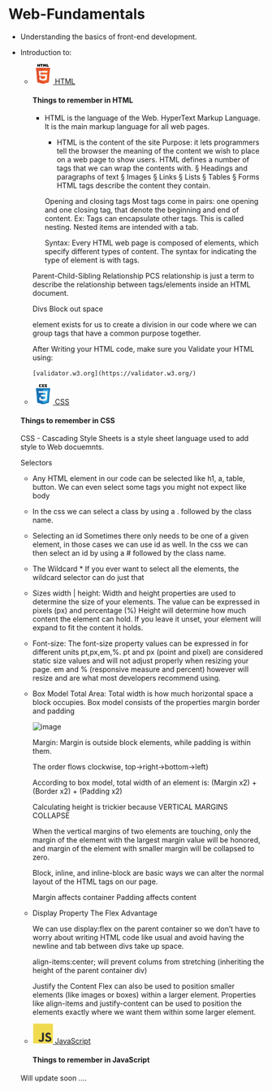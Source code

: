# Web-Fundamentals

- Understanding the basics of front-end development.
- Introduction to:

   - <a href="https://www.w3.org/html/" target="_blank" rel="noreferrer"> <img src="https://raw.githubusercontent.com/devicons/devicon/master/icons/html5/html5-original-wordmark.svg" alt="html5" width="40" height="40"/> HTML</a>
      #### Things to remember in HTML
      - HTML is the language of the Web. HyperText Markup Language. It is the main markup language for all web pages.
		- HTML is the content of the site
		Purpose: it lets programmers tell the browser the meaning of the content we wish to place on a web page to show users.
		HTML defines a number of tags that we can wrap the contents with.
			§ Headings and paragraphs of text
			§ Images
			§ Links
			§ Lists
			§ Tables
			§ Forms
		HTML tags describe the content they contain.
		
		Opening and closing tags
			Most tags come in pairs: one opening and one closing tag, that denote the beginning and end of content. 
			Ex:
			<body>   </body>
		Tags can encapsulate other tags. This is called nesting. Nested items are intended with a tab.
		
		Syntax: 
		Every HTML web page is composed of elements, which specify different types of content.
		The syntax for indicating the type of element is with tags.

      Parent-Child-Sibling Relationship
		   PCS relationship is just a term to describe the relationship between tags/elements inside an HTML document.

      Divs
		   Block out space
		   <div></div> element exists for us to create a division in our code where we can group tags that have a common purpose together.

      After Writing your HTML code, make sure you Validate your HTML using:

		 [validator.w3.org](https://validator.w3.org/)

   
   - <a href="https://www.w3schools.com/css/" target="_blank" rel="noreferrer"> <img src="https://raw.githubusercontent.com/devicons/devicon/master/icons/css3/css3-original-wordmark.svg" alt="css3" width="40" height="40"/> CSS </a>

   #### Things to remember in CSS

   CSS - Cascading Style Sheets is a style sheet language used to add style to Web docuemnts.

   Selectors
	- Any HTML element in our code can be selected like h1, a, table, button. We can even select some tags you might not expect like body
   	- In the css we can select a class by using a . followed by the class name.
   	- Selecting an id
		Sometimes there only needs to be one of a given element, in those cases we can use id as well.
		In the css we can then select an id by using a # followed by the class name.
	- The Wildcard *
		If you ever want to select all the elements, the wildcard selector can do just that

	-  Sizes
		width | height:
		Width and height properties are used to determine the size of your elements. The value can be expressed in pixels (px) and percentage (%)
		Height will determine how much content the element can hold. If you leave it unset, your element will expand to fit the content it holds.

  	- Font-size:
		The font-size property values can be expressed in for different units pt,px,em,%.
		 pt and px (point and pixel) are considered static size values and will not adjust properly when resizing your page.
		 em and % (responsive measure and percent) however will resize and are what most developers recommend using. 


	
	-  Box Model
		Total Area:
			Total width is how much horizontal space a block occupies.
			Box model consists of the properties margin border and padding

		![image](https://github.com/immanuelvatta/Web-Fundamentals/assets/53870336/d5a39131-d2fa-40c6-af7b-970c4fb5f8ae)

	  	 Margin:
			Margin is outside block elements, while padding is within them.
		
	  	 The order flows clockwise, top->right->bottom->left)
		
		According to box model, total width of an element is:
		(Margin x2) + (Border x2) + (Padding x2)
		
		Calculating height is trickier because VERTICAL MARGINS COLLAPSE
		
		When the vertical margins of two elements are touching, only the margin of the element with the largest margin value will be honored, and margin of the element with smaller margin will be collapsed to zero.

		Block, inline, and inline-block are basic ways we can alter the normal layout of the HTML tags on our page.

	  	Margin affects container
		Padding affects content


	- Display Property
		The Flex Advantage

		We can use display:flex on the parent container so we don’t have to worry about writing HTML code like usual and avoid having the newline and tab between divs take up space.

		 align-items:center; will prevent colums from stretching (inheriting the height of the parent container div)
		
		Justify the Content
		Flex can also be used to position smaller elements (like images or boxes) within a larger element. Properties like align-items and justify-content can be used to position the elements exactly where we want them within some larger element.


   
   - <a href="https://developer.mozilla.org/en-US/docs/Web/JavaScript" target="_blank" rel="noreferrer"> <img src="https://raw.githubusercontent.com/devicons/devicon/master/icons/javascript/javascript-original.svg" alt="javascript" width="40" height="40"/> JavaScript </a>
   	
	 #### Things to remember in JavaScript
  	Will update soon .... 
